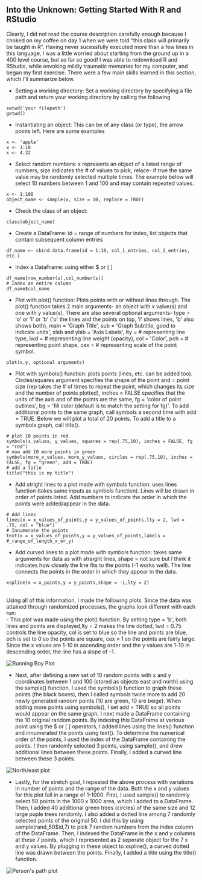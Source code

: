 ## Into the Unknown: Getting Started With R and RStudio
Clearly, I did not read the course description carefully enough because I choked on my coffee on day 1 when we were told "this class will primarily be taught in R". Having never sucessfully executed more than a few lines in this language, I was a little worried about starting from the ground up in a 400 level course, but so far so good! I was able to redownload R and RStudio, while envoking mildly traumatic memories for my computer, and began my first exercise. There were a few main skills learned in this section, which I'll summarize below.<br/>
- Setting a working directory: Set a working directory by specifying a file path and return your working directory by calling the following
```
setwd('your filepath')
getwd()
```
- Instantiating an object: This can be of any class (or type), the arrow points left. Here are some examples
```
x <- 'apple'
x <- 1:10
x <- 4.32
```
- Select random numbers: x represents an object of a listed range of numbers, size indicates the # of values to pick, relace- if true the same value may be randomly selected multiple times. The example below will select 10 numbers between 1 and 100 and may contain repeated values.
```
x <- 1:100
object_name <- sample(x, size = 10, replace = TRUE)
```
- Check the class of an object:
```
class(object_name)
```
- Create a DataFrame: id = range of numbers for index, list objects that contain subsequent column entries
```
df_name <- cbind.data.frame(id = 1:10, col_1_entries, col_2_entries, etc.)
```
- Index a DataFrame: using either $ or \[ ]
```
df_name[row_number(s),col_number(s)]
# Index an entire column
df_name$col_name

```

- Plot with plot() function: Plots points with or without lines through. The plot() function takes 2 main arguments- an object with x value(s) and one with y value(s). There are also several optional arguments- type = 'o' or 'l' or 'b' ('o' the lines and the points on top, 'l' shows lines, 'b' also shows both), main = 'Graph Title', sub = 'Graph Subtitle, good to indicate units', xlab and ylab = 'Axis Labels', lty = # representing line type, lwd = # representing line weight (opacity), col = 'Color', pch = # representing point shape, cex = # representing scale of the point symbol.
```
plot(x,y, optional arguments)
```
- Plot with symbols() function: plots points (lines, etc. can be added too). Circles/squares argument specifies the shape of the point and = point size (rep takes the # of times to repeat the point, which changes its size and the number of points plotted), inches = FALSE specifies that the units of the axis and of the points are the same, fg = 'color of point outlines', bg = 'fill color (default is to match the setting for fg)'. To add additional points to the same graph, call symbols a second time with add = TRUE. Below we will plot a total of 20 points. To add a title to a symbols graph, call title().
```
# plot 10 points in red
symbols(x_values, y_values, squares = rep(.75,10), inches = FALSE, fg = "red")
# now add 10 more points in green
symbols(more_x_values, more_y_values, circles = rep(.75,10), inches = FALSE, fg = "green", add = TRUE)
# add a title
title("this is my title")
```
- Add stright lines to a plot made with symbols function: uses lines function (takes same inputs as symbols function). Lines will be drawn in order of points listed. Add numbers to indicate the order in which the points were added/appear in the data.
```
# Add lines
lines(x = x_values_of_points,y = y_values_of_points,lty = 2, lwd = .75, col = "blue")
# Innumerate the points
text(x = x_values_of_points,y = y_values_of_points,labels = #_range_of_length_x_or_y)
```
- Add curved lines to a plot made with symbols function: takes same arguments for data as with straight lines, shape = not sure but I think it indicates how closely the line fits to the points (-1 works well). The line connects the points in the order in which they appear in the data.
```
xspline(x = x_points,y = y_points,shape = -1,lty = 2)
```
<br/>
Using all of this information, I made the following plots. Since the data was attained through randomized processes, the graphs look different with each run:<br/>
- This plot was made using the plot() function. By setting type = 'b', both lines and points are displayed,lty = 2 makes the line dotted, lwd = 0.75 controls the line opacity, col is set to blue so the line and points are blue, pch is set to 0 so the points are square, cex = 1 so the points are fairly large. Since the x values are 1-10 in ascending order and the y values are 1-10 in descending order, the line has a slope of -1.<br/>

![Running Boy Plot](https://aeraposo.github.io/Data-440-Raposo/running_boy_plt.png)<br/>

- Next, after defining a new set of 10 random points with x and y coordinates between 1 and 100 (stored as objects east and north) using the sample() function, I used the symbols() function to graph these points (the black boxes), then I called symbols twice more to add 20 newly generated random points (10 are green, 10 are beige). When adding more points using symbols(), I set add = TRUE so all points would appear on the same graph. I next made a DataFrame containing the 10 original random points. By indexing this DataFrame at various point using the $ or \[ ] operators, I added lines using the lines() function and innumerated the points using text(). To determine the numerical order of the points, I used the index of the DataFrame containing the points. I then randomly selected 3 points, using sample(), and drew additional lines between these points. Finally, I added a curved line between these 3 points.<br/>

![North/east plot](https://aeraposo.github.io/Data-440-Raposo/north_east_plt.png)<br/>

- Lastly, for the stretch goal, I repeated the above process with variations in number of points and the range of the data. Both the x and y values for this plot fall in a range of 1-1000. First, I used sample() to randomly select 50 points in the 1000 x 1000 area, which I added to a DataFrame. Then, I added 40 additional green trees (circles) of the same size and 12 large puple trees randomly. I also added a dotted line among 7 randomly selected points of the original 50. I did this by using sample(rand_50$id,7) to pick 7 random numbers from the index column of the DataFrame. Then, I indexed the DataFrame in the x and y columns at these 7 points, which I represented as 2 seperate object for the 7 x and y values. By plugging in these object to xspline(), a curved dotted line was drawn between the points. Finally, I added a title using the title() function.<br/>

![Person's path plot](https://aeraposo.github.io/Data-440-Raposo/person_path_plt.png)<br/>
